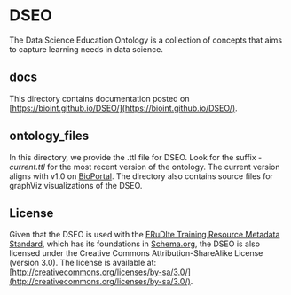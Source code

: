 # DSEO
The Data Science Education Ontology is a collection of concepts that aims to capture learning needs in data science.

## docs
This directory contains documentation posted on [https://bioint.github.io/DSEO/](https://bioint.github.io/DSEO/).

## ontology_files
In this directory, we provide the .ttl file for DSEO.
Look for the suffix *-current.ttl* for the most recent version of the ontology. 
The current version aligns with v1.0 on [BioPortal](https://bioportal.bioontology.org/ontologies/DSEO).
The directory also contains source files for graphViz visualizations of the DSEO. 

## License
Given that the DSEO is used with the [ERuDIte Training Resource Metadata Standard](https://github.com/bioint/erudite-training-resource-standard), 
which has its foundations in [Schema.org](https://schema.org/), the DSEO is also licensed under the Creative Commons Attribution-ShareAlike License (version 3.0). 
The license is available at: [http://creativecommons.org/licenses/by-sa/3.0/](http://creativecommons.org/licenses/by-sa/3.0/). 

